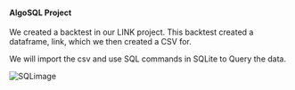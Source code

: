 #### AlgoSQL Project 


We created a backtest in our LINK project. This backtest created a dataframe, link, 
which we then created a CSV for. 

We will import the csv and use SQL commands in SQLite to Query the data. 


![SQLimage](https://github.com/guzmanwolfrank/SQL/assets/29739578/a469847c-1dbf-48f5-9029-0a2caad8df92)

